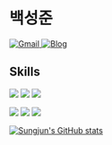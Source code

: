 # 백성준


<p align="left">
 <a href="https://mail.google.com/mail/?view=cm&amp;fs=1&amp;to=sungjun9808@gmail.com" target="_blank">
<img alt="Gmail" src="https://img.shields.io/badge/Gmail-D14836?style=flat-square&logo=gmail&logoColor=white" />
</a>
<a href="https://sjoonb.tistory.com/" target="_blank"><img alt="Blog" src="https://img.shields.io/badge/Blog-black?style=flat-square&logo=blogger&logoColor=white" ></a>
 

</br>


## Skills
<p align="left">
<img src="https://img.shields.io/badge/Spring-green?style=flat-square&logo=Spring&logoColor=white"/></a>
<img src="https://img.shields.io/badge/MySQL-4479A1?style=flat-square&logo=MySQL&logoColor=white"/></a>
<img src="https://img.shields.io/badge/AmazonAws-orange?style=flat-square&logo=Amazon-Aws&logoColor=white"/></a>
</p>
<p align="left">
<img src="https://img.shields.io/badge/Python-3776AB?style=flat-square&logo=Python&logoColor=white"/></a>
<img src="https://img.shields.io/badge/Java-007396?style=flat-square&logo=Java&logoColor=white"/></a>
<img src="https://img.shields.io/badge/language-navy?style=flat-square&logo=C&logoColor=white"/></a>
<components&logoColor=white"/></a>
</p>

[![Sungjun's GitHub stats](https://github-readme-stats.vercel.app/api?username=sjoonb)](https://github.com/anuraghazra/github-readme-stats)

  
